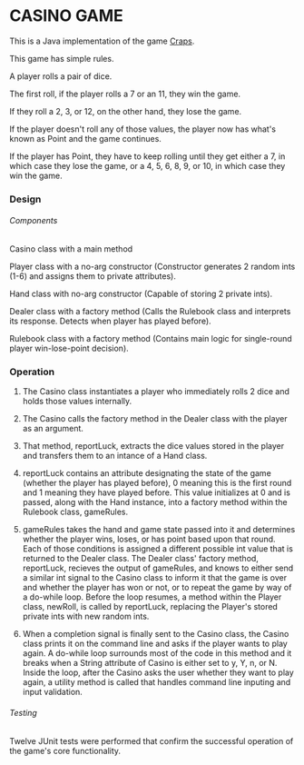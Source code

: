 # CASINO GAME

This is a Java implementation of the game [Craps](https://en.wikipedia.org/wiki/Craps).

This game has simple rules. 

A player rolls a pair of dice. 

The first roll, if the player rolls a 7 or an 11, they win the game.

If they roll a 2, 3, or 12, on the other hand, they lose the game.

If the player doesn't roll any of those values, the player now has what's known as Point and the game continues.

If the player has Point, they have to keep rolling until they get either a 7, in which case they lose the game, or a 4, 5, 6, 8, 9, or 10, in which case they win the game.

### Design

###### Components

Casino class with a main method

Player class with a no-arg constructor (Constructor generates 2 random ints (1-6) and assigns them to private attributes).

Hand class with no-arg constructor (Capable of storing 2 private ints).

Dealer class with a factory method (Calls the Rulebook class and interprets its response. Detects when player has played before).

Rulebook class with a factory method (Contains main logic for single-round player win-lose-point decision).

### Operation

1) The Casino class instantiates a player who immediately rolls 2 dice and holds those values internally.

2) The Casino calls the factory method in the Dealer class with the player as an argument.

3) That method, reportLuck, extracts the dice values stored in the player and transfers them to an intance of a Hand class.

4) reportLuck contains an attribute designating the state of the game (whether the player has played before), 0 meaning this is the first round and 1 meaning they have played before. This value initializes at 0 and is passed, along with the Hand instance, into a factory method within the Rulebook class, gameRules.

5) gameRules takes the hand and game state passed into it and determines whether the player wins, loses, or has point based upon that round. Each of those conditions is assigned a different possible int value that is returned to the Dealer class. The Dealer class' factory method, reportLuck, recieves the output of gameRules, and knows to either send a similar int signal to the Casino class to inform it that the game is over and whether the player has won or not, or to repeat the game by way of a do-while loop. Before the loop resumes, a method within the Player class, newRoll, is called by reportLuck, replacing the Player's stored private ints with new random ints.

6) When a completion signal is finally sent to the Casino class, the Casino class prints it on the command line and asks if the player wants to play again. A do-while loop surrounds most of the code in this method and it breaks when a String attribute of Casino is either set to y, Y, n, or N. Inside the loop, after the Casino asks the user whether they want to play again, a utility method is called that handles command line inputing and input validation.

###### Testing

Twelve JUnit tests were performed that confirm the successful operation of the game's core functionality.

